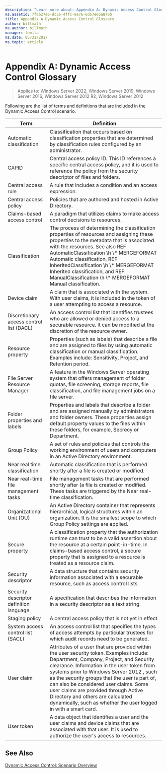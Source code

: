 ```yaml
---
description: "Learn more about: Appendix A: Dynamic Access Control Glossary"
ms.assetid: 7f6b27e5-dc55-4ffc-8e76-6d57e65a870b
title: Appendix A Dynamic Access Control Glossary
author: billmath
ms.author: billmath
manager: femila
ms.date: 05/31/2017
ms.topic: article
---
```


# Appendix A: Dynamic Access Control Glossary

>Applies to: Windows Server 2022, Windows Server 2019, Windows Server 2016, Windows Server 2012 R2, Windows Server 2012

Following are the list of terms and definitions that are included in the Dynamic Access Control scenario.

|Term|Definition|
|--------|--------------|
|Automatic classification|Classification that occurs based on classification properties that are determined by classification rules configured by an administrator.|
|CAPID|Central access policy ID. This ID references a specific central access policy, and it is used to reference the policy from the security descriptor of files and folders.|
|Central access rule|A rule that includes a condition and an access expression.|
|Central access policy|Policies that are authored and hosted in Active Directory.|
|Claims-based access control|A paradigm that utilizes claims to make access control decisions to resources.|
|Classification|The process of determining the classification properties of resources and assigning these properties to the metadata that is associated with the resources. See also  REF AutomaticClassification \h  \\* MERGEFORMAT Automatic classification,  REF InheritedClassification \h  \\\* MERGEFORMAT Inherited classification, and  REF ManualClassification \h  \\\* MERGEFORMAT Manual classification.|
|Device claim|A claim that is associated with the system.  With user claims, it is included in the token of a user attempting to access a resource.|
|Discretionary access control list (DACL)|An access control list that identifies trustees who are allowed or denied access to a securable resource. It can be modified at the discretion of the resource owner.|
|Resource property|Properties (such as labels) that describe a file and are assigned to files by using automatic classification or manual classification. Examples include: Sensitivity, Project, and Retention period.|
|File Server Resource Manager|A feature in the Windows Server operating system that offers management of folder quotas, file screening, storage reports, file classification, and file management jobs on a file server.|
|Folder properties and labels|Properties and labels that describe a folder and are assigned manually by administrators and folder owners. These properties assign default property values to the files within these folders, for example, Secrecy or Department.|
|Group Policy|A set of rules and policies that controls the working environment of users and computers in an Active Directory environment.|
|Near real time classification|Automatic classification that is performed shortly after a file is created or modified.|
|Near real-time file management tasks|File management tasks that are performed shortly after (a file is created or modified. These tasks are triggered by the Near real-time classification.|
|Organizational Unit (OU)|An Active Directory container that represents hierarchical, logical structures within an organization. It is the smallest scope to which Group Policy settings are applied.|
|Secure property|A classification property that the authorization runtime can trust to be a valid assertion about the resource at a certain point-in-time. In claims-based access control, a secure property that is assigned to a resource is treated as a resource claim.|
|Security descriptor|A data structure that contains security information associated with a securable resource, such as access control lists.|
|Security descriptor definition language|A specification that describes the information in a security descriptor as a text string.|
|Staging policy|A central access policy that is not yet in effect.|
|System access control list (SACL)|An access control list that specifies the types of access attempts by particular trustees for which audit records need to be generated.|
|User claim|Attributes of a user that are provided within the user security token. Examples include: Department, Company, Project, and Security clearance.  Information in the user token from systems prior to  Windows Server 2012 , such as the security groups that the user is part of, can also be considered user claims. Some user claims are provided through Active Directory and others are calculated dynamically, such as whether the user logged in with a smart card.|
|User token|A data object that identifies a user and the user claims and device claims that are associated with that user. It is used to authorize the user's access to resources.|

## See Also
[Dynamic Access Control: Scenario Overview](Dynamic-Access-Control--Scenario-Overview.md)



